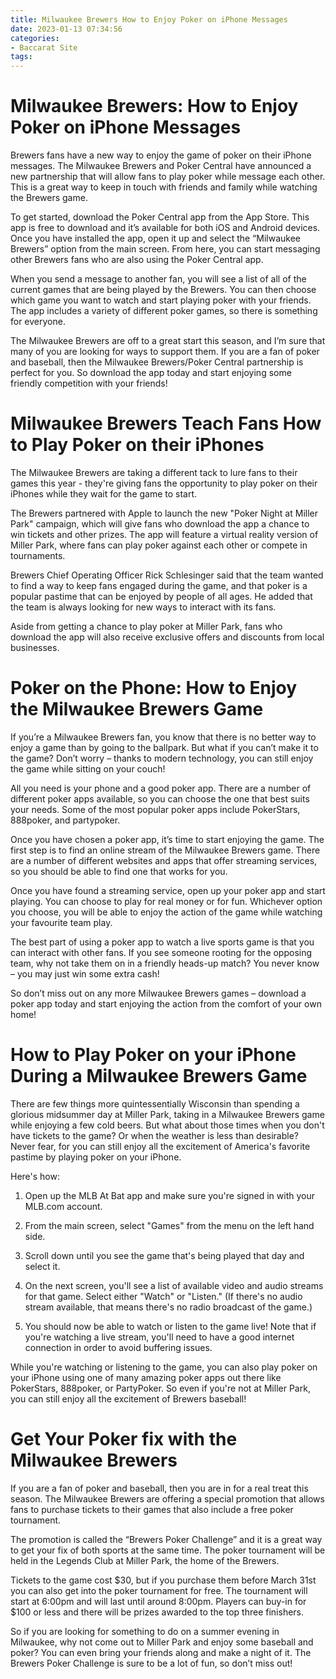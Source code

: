 ```yaml
---
title: Milwaukee Brewers How to Enjoy Poker on iPhone Messages
date: 2023-01-13 07:34:56
categories:
- Baccarat Site
tags:
---
```



#  Milwaukee Brewers: How to Enjoy Poker on iPhone Messages

Brewers fans have a new way to enjoy the game of poker on their iPhone messages. The Milwaukee Brewers and Poker Central have announced a new partnership that will allow fans to play poker while message each other. This is a great way to keep in touch with friends and family while watching the Brewers game.

To get started, download the Poker Central app from the App Store. This app is free to download and it’s available for both iOS and Android devices. Once you have installed the app, open it up and select the “Milwaukee Brewers” option from the main screen. From here, you can start messaging other Brewers fans who are also using the Poker Central app.

When you send a message to another fan, you will see a list of all of the current games that are being played by the Brewers. You can then choose which game you want to watch and start playing poker with your friends. The app includes a variety of different poker games, so there is something for everyone.

The Milwaukee Brewers are off to a great start this season, and I’m sure that many of you are looking for ways to support them. If you are a fan of poker and baseball, then the Milwaukee Brewers/Poker Central partnership is perfect for you. So download the app today and start enjoying some friendly competition with your friends!

#  Milwaukee Brewers Teach Fans How to Play Poker on their iPhones

The Milwaukee Brewers are taking a different tack to lure fans to their games this year - they're giving fans the opportunity to play poker on their iPhones while they wait for the game to start.

The Brewers partnered with Apple to launch the new "Poker Night at Miller Park" campaign, which will give fans who download the app a chance to win tickets and other prizes. The app will feature a virtual reality version of Miller Park, where fans can play poker against each other or compete in tournaments.

Brewers Chief Operating Officer Rick Schlesinger said that the team wanted to find a way to keep fans engaged during the game, and that poker is a popular pastime that can be enjoyed by people of all ages. He added that the team is always looking for new ways to interact with its fans.

Aside from getting a chance to play poker at Miller Park, fans who download the app will also receive exclusive offers and discounts from local businesses.

#  Poker on the Phone: How to Enjoy the Milwaukee Brewers Game

If you’re a Milwaukee Brewers fan, you know that there is no better way to enjoy a game than by going to the ballpark. But what if you can’t make it to the game? Don’t worry – thanks to modern technology, you can still enjoy the game while sitting on your couch!

All you need is your phone and a good poker app. There are a number of different poker apps available, so you can choose the one that best suits your needs. Some of the most popular poker apps include PokerStars, 888poker, and partypoker.

Once you have chosen a poker app, it’s time to start enjoying the game. The first step is to find an online stream of the Milwaukee Brewers game. There are a number of different websites and apps that offer streaming services, so you should be able to find one that works for you.

Once you have found a streaming service, open up your poker app and start playing. You can choose to play for real money or for fun. Whichever option you choose, you will be able to enjoy the action of the game while watching your favourite team play.

The best part of using a poker app to watch a live sports game is that you can interact with other fans. If you see someone rooting for the opposing team, why not take them on in a friendly heads-up match? You never know – you may just win some extra cash!

So don’t miss out on any more Milwaukee Brewers games – download a poker app today and start enjoying the action from the comfort of your own home!

#  How to Play Poker on your iPhone During a Milwaukee Brewers Game

There are few things more quintessentially Wisconsin than spending a glorious midsummer day at Miller Park, taking in a Milwaukee Brewers game while enjoying a few cold beers. But what about those times when you don't have tickets to the game? Or when the weather is less than desirable? Never fear, for you can still enjoy all the excitement of America's favorite pastime by playing poker on your iPhone.

Here's how:

1. Open up the MLB At Bat app and make sure you're signed in with your MLB.com account.

2. From the main screen, select "Games" from the menu on the left hand side.

3. Scroll down until you see the game that's being played that day and select it.

4. On the next screen, you'll see a list of available video and audio streams for that game. Select either "Watch" or "Listen." (If there's no audio stream available, that means there's no radio broadcast of the game.)

5. You should now be able to watch or listen to the game live! Note that if you're watching a live stream, you'll need to have a good internet connection in order to avoid buffering issues.

While you're watching or listening to the game, you can also play poker on your iPhone using one of many amazing poker apps out there like PokerStars, 888poker, or PartyPoker. So even if you're not at Miller Park, you can still enjoy all the excitement of Brewers baseball!

#  Get Your Poker fix with the Milwaukee Brewers

If you are a fan of poker and baseball, then you are in for a real treat this season. The Milwaukee Brewers are offering a special promotion that allows fans to purchase tickets to their games that also include a free poker tournament.

The promotion is called the “Brewers Poker Challenge” and it is a great way to get your fix of both sports at the same time. The poker tournament will be held in the Legends Club at Miller Park, the home of the Brewers.

Tickets to the game cost $30, but if you purchase them before March 31st you can also get into the poker tournament for free. The tournament will start at 6:00pm and will last until around 8:00pm. Players can buy-in for $100 or less and there will be prizes awarded to the top three finishers.

So if you are looking for something to do on a summer evening in Milwaukee, why not come out to Miller Park and enjoy some baseball and poker? You can even bring your friends along and make a night of it. The Brewers Poker Challenge is sure to be a lot of fun, so don’t miss out!